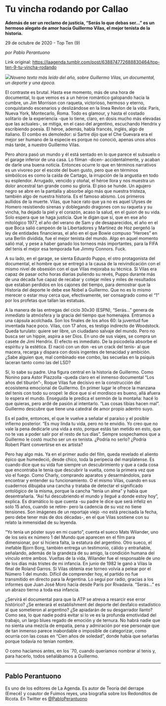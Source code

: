 # Tu vincha rodando por Callao

**Además de ser un reclamo de justicia, “Serás lo que debas ser…” es un hermoso alegato de amor hacia Guillermo Vilas, el mejor tenista de la historia.**

29 de octubre de 2020 - Top Ten (9)

_por Pablo Perantuono_

Link original: https://laagenda.tumblr.com/post/638874772688830464/top-ten-9-tu-vincha-rodando

![](https://64.media.tumblr.com/b22dcccdbd71c26cee7adffe8e4627e0/5e9a0c9ed74ed01f-01/s500x750/a3ddabe30b7753fd141c4277a46a4f5b85e52542.png)*Noveno texto más leído del año, sobre Guillermo Vilas, un documental, un deporte y una época.*  
  
El contraste es brutal. Hasta ese momento, más de una hora de documental, lo que vemos es a un héroe romántico galopando hacia la cumbre, un Jim Morrison con raqueta, victorioso, hermoso y eterno, conquistando escenarios y deslizándose en la línea Revlon de la vida: París, Nueva York, Montecarlo, Roma. Todo es glamour, y hasta el costado solitario de la experiencia -que lo tiene, claro, en dosis mucho más elevadas que las actuales-, se mitiga, en el caso del argentino, escuchando Hendrix y escribiendo poesía. El héroe, además, habla francés, inglés, algo de italiano. El combo es demoledor: si Sartre dijo que el Che Guevara era el mejor ser humano de la especie es porque no conoció, apenas unos años más tarde, a nuestro Guillermo Vilas.

Pero ahora pasó un mundo y él está sentado en lo que parece el subsuelo o el garage inferior de una casa. Lo filman -dicen- accidentalmente, y acaban de darle una buena noticia. Entonces ocurre lo que en términos narrativos es un vivoreo por el escote del buen gusto, pero que en términos simbólicos es como la caída de Cartago, la irrupción de la angustia en todo su esplendor. Arrugado, vencido y otoñal, el héroe llora y nos muestra un dolor ancestral tan grande como su gloria. El piso se hunde. Un agujero negro se abre en la pantalla y absorbe algo más que nuestra tristeza, también algo de nuestra historia. Es el famoso abismo. Los primeros aullidos de la muerte. Vilas, que hace rato que ya no es aquel Ulyses de Homero resistiendo sirenas y doblegando dragones con su raqueta y su vincha, ha dejado la piel y el corazón, acaso la salud, en el guion de su vida. Solo espera que se haga justicia. Que le digan que sí, que en ese año mitológico 1977, el año del verano de Sam y de desaparecidos, el año en el que Boca salió campeón de la Libertadores y Martínez de Hoz pergeñó la ley de entidades financieras, el año en el que Bowie compuso “Heroes” en una Berlín dividida, fue el mejor tenista del mundo. Algo en aquel momento salió mal, y pese a haber ganado los torneos más importantes, para la FIFA del tenis el mejor esa temporada fue Jimmy Connors. Fuck.

A su lado, en el garage, se sienta Eduardo Puppo, el otro protagonista del documental, el hombre que se entregó a la causa de la reivindicación con el mismo nivel de obsesión con el que Vilas mejoraba su técnica. Si Vilas era capaz de pasar ocho horas diarias puliendo su revés, Puppo durante más de una década fue capaz de recabar y cotejar miles y miles de resultados que estaban perdidos en los cajones del tiempo, para demostrar que la Historia del deporte le debe ese Nobel a Guillermo. Que no es lo mismo merecer o estar muy cerca que, efectivamente, ser consagrado como el “1” por los profetas que tallan las estatuas. 



A la manera de las entregas del ciclo 30x30 (ESPN), “Serás…” genera de inmediato la atmósfera y la gracia del tiempo que homenajea. Entramos a una cápsula acolchada. Son los finales de los años 60: la juventud fue inventada hace poco. Vilas, con 17 años, es testigo indirecto de Woodstock. Queda turulato: quiere ser libre, un ciudadano salvaje del mundo. Pero no busca ser un hippie, aspira a ser Dios. En uno de sus viajes, se compra un casete de Jimi Hendrix. El efecto es inmediato. De la psicodelia absorbe el espíritu y la estética. El nació con un don -es un crack del tenis- al que macera, recarga y dispara con dosis ingentes de tenacidad y ambición. ¿Sabe alguien que, mal combinado ese combo, las secuelas en la psiquis laceran tanto como las del LSD? 

Sí, lo sabe su padre. Una figura central en la historia de Guillermo. Como Nonino para Astor Piazzolla -queda claro en el inmenso documental “Los años del tiburón”-, Roque Vilas fue decisivo en la construcción del ecosistema emocional de Guillermo. En primer lugar le ofrece la manzana del tenis con todo su oropel: le dice que si el mordisco es bueno, allá afuera lo espera el mundo. Enseguida le predica el sermón de la montaña: hacé lo que quieras, pero ardé de pasión al intentarlo. “Las cosas tibias hacen mal”. Guillermo descubre que tiene una catedral de amor propio adentro suyo.   

Es el padre, entonces, el que le vuelve a señalar el paraíso y el posible infierno posterior. “Es muy linda tu vida, pero no te envidio. Yo creo que no vale la pena dedicarle una vida a esto, porque estás tan metido en esto, que no te vas a poder salir por el resto de tus días”. Sempre sospechamos que a Guillermo le costó mucho ser un ex tenista. ¿Podría no serlo? ¿Podría Robert Plant convertirse en ex artista? 

Pero hay algo más. Ya en el primer audio del film, queda revelado el aliento épico que humedeció, desde chico, toda la peripecia del marplatense. Es cuando dice que su vida fue siempre un descubrimiento y que a cada cosa que encontraba le tenía que descubrir la vuelta, como la primera vez que vio el fuego. Como Charly, comprando aparatos y desarmándolos, para encontrar y entender su funcionamiento. O el mismo Vilas, cuando en sus cuadernos dibujaba una cancha y trataba de detectar el significado ontológico de la misma, porque la cancha “tenía un alma” y había que desentrañarla. “Así fui descubriendo el mundo y llegué a donde estoy hoy”, explica. Es dramático lo que cuenta -su padre le dice que será infeliz en solo 15 años, cuando se retire- pero la cadencia de su voz no tiene tensiones. Son imágenes de un reportaje viejo -no está precisada la fecha, pero debe tener más de dos décadas-, en el que Vilas sostiene con su relato la inmensidad de su leyenda. 

“Yo tenía un póster suyo en mi cuarto”, cuenta el sueco Mats Wilander, uno de los seis ex número 1 del Mundo que aparecen en el film para dimensionar, por si hiciera falta, la estatura del argentino. Otro sueco, el inefable Bjorn Borg, también entrega un testimonio, cálido y entrañable, señalando, además de la grandeza de su amigo, la condición humana del vínculo entre ambos. Vueltas de la vida, Wilander fue el responsable de uno de los días más tristes de mi infancia. En junio de 1982 le ganó a Vilas la final de Roland Garros. Si Vilas obtenía ese torneo volvía a pelear por el Número 1 del mundo. Difícil de comprender hoy, el partido no fue transmitido en directo para la Argentina. Lo seguí por radio, gracias a los informes que Juan José Moro hacía desde París por Rivadavia. “Serás…” es un abrazo tierno a toda esa infancia. 

¿Servirá el documental para que la ATP se atreva a resarcir ese error histórico? ¿Se enterará el establishment del deporte del desfalco estadístico al que sometieron al argentino? ¿Se apiadarán de su desgarrador llanto? Como sea, lo que nadie podrá evitar si lo ve es la profunda emotividad del trabajo, un largo blues regado de emoción y de ternura. No habrá nadie que no sienta una mezcla de empatía, pena y admiración por ese personaje que de tan inmenso parece inabordable o imposible de categorizar, como ocurría con las cosas en “Cien años de soledad”, donde había que señarlas porque todavía no tenían nombre. 

O como hacíamos antes, en los ´70, cuando queríamos nombrar al tenis y, para hacerlo, todos señalábamos a Guillermo. 

  




---

Pablo Perantuono
----------------

 Es uno de los editores de La Agenda. Es autor de Teoría del derrape (Emecé) y coautor de Fuimos reyes, una biografía sobre los Redonditos de Ricota. En Twitter es [@PabloPerantuono](https://twitter.com/pabloperantuono) 

